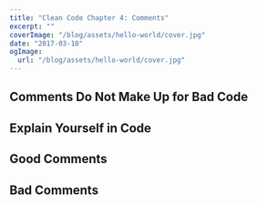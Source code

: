 ```yaml
---
title: "Clean Code Chapter 4: Comments"
excerpt: ""
coverImage: "/blog/assets/hello-world/cover.jpg"
date: "2017-03-10"
ogImage:
  url: "/blog/assets/hello-world/cover.jpg"
---
```


## Comments Do Not Make Up for Bad Code

## Explain Yourself in Code

## Good Comments

## Bad Comments
